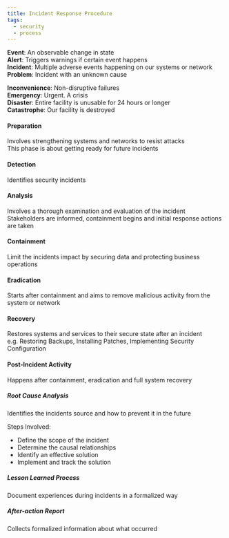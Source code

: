 ```yaml
---
title: Incident Response Procedure
tags:
  - security
  - process
---
```


**Event**: An observable change in state  
**Alert**: Triggers warnings if certain event happens  
**Incident**: Multiple adverse events happening on our systems or network  
**Problem**: Incident with an unknown cause  

**Inconvenience**: Non-disruptive failures  
**Emergency**: Urgent. A crisis  
**Disaster**: Entire facility is unusable for 24 hours or longer  
**Catastrophe**: Our facility is destroyed

#### Preparation
Involves strengthening systems and networks to resist attacks  
This phase is about getting ready for future incidents

#### Detection
Identifies security incidents

#### Analysis
Involves a thorough examination and evaluation of the incident  
Stakeholders are informed, containment begins and initial response actions are taken

#### Containment
Limit the incidents impact by securing data and protecting business operations

#### Eradication
Starts after containment and aims to remove malicious activity from the system or network

#### Recovery
Restores systems and services to their secure state after an incident  
e.g. Restoring Backups, Installing Patches, Implementing Security Configuration

#### Post-Incident Activity
Happens after containment, eradication and full system recovery  

##### Root Cause Analysis
Identifies the incidents source and how to prevent it in the future

Steps Involved:
* Define the scope of the incident  
* Determine the causal relationships  
* Identify an effective solution  
* Implement and track the solution

##### Lesson Learned Process
Document experiences during incidents in a formalized way

##### After-action Report
Collects formalized information about what occurred
